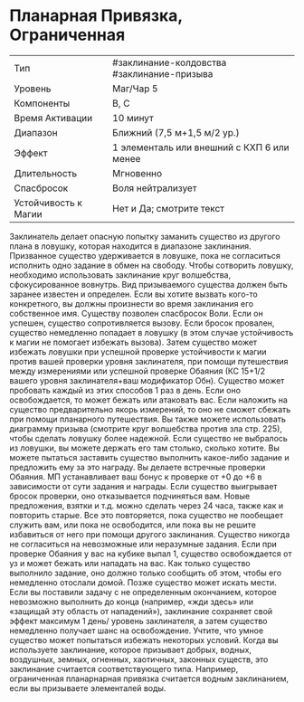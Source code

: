 # Планарная Привязка, Ограниченная

|                      |                                            |
| -------------------- | ------------------------------------------ |
| Тип                  | #заклинание-колдовства #заклинание-призыва        |
| Уровень              | Маг/Чар 5                                  |
| Компоненты           | В, С                                       |
| Время Активации      | 10 минут                                   |
| Диапазон             | Ближний (7,5 м+1,5 м/2 ур.)                |
| Эффект               | 1 элементаль или внешний с КХП 6 или менее |
| Длительность         | Мгновенно                                  |
| Спасбросок           | Воля нейтрализует                          | 
| Устойчивость к Магии | Нет и Да; смотрите текст                   |

 Заклинатель делает опасную попытку заманить существо из другого плана в ловушку, которая находится в диапазоне заклинания. Призванное существо удерживается в ловушке, пока не согласиться исполнить одно задание в обмен на свободу. Чтобы сотворить ловушку, необходимо использовать заклинание круг волшебства, сфокусированное вовнутрь. Вид призываемого существа должен быть заранее известен и определен. Если вы хотите вызвать кого-то конкретного, вы должны произнести во время заклинания его собственное имя. Существу позволен спасбросок Воли. Если он успешен, существо сопротивляется вызову. Если бросок провален, существо немедленно попадает в ловушку (в этом случае устойчивость к магии не помогает избежать вызова). Затем существо может избежать ловушки при успешной проверке устойчивости к магии против вашей проверки уровня заклинателя, при помощи путешествия между измерениями или успешной проверке Обаяния (КС 15+1/2 вашего уровня заклинателя+ваш модификатор Обн). Существо может пробовать каждый из этих способов 1 раз в день. Если оно освобождается, то может бежать или атаковать вас. Если наложить на существо предварительно якорь измерений, то оно не сможет сбежать при помощи планарного путешествия. Вы также можете использовать диаграмму призыва (смотрите круг волшебства против зла стр. 225), чтобы сделать ловушку более надежной. Если существо не выбралось из ловушки, вы можете держать его там столько, сколько хотите. Вы можете пытаться заставить существо выполнить какое-либо задание и предложить ему за это награду. Вы делаете встречные проверки Обаяния. МП устанавливает ваш бонус к проверке от +0 до +6 в зависимости от сути задания и награды. Если существо выигрывает бросок проверки, оно отказывается подчиняться вам. Новые предложения, взятки и т.д. можно сделать через 24 часа, также как и повторить старые. Все это повторяется, пока существо не пообещает служить вам, или пока не освободится, или пока вы не решите избавиться от него при помощи другого заклинания. Существо никогда не согласиться на невозможные или неразумные задания. Если при проверке Обаяния у вас на кубике выпал 1, существо освобождается от уз и может бежать или нападать на вас. Как только существо выполнило задание, оно должно только сообщить об этом, чтобы его немедленно отослали домой. Позже существо может искать мести. Если вы поставили задачу с не определенным окончанием, которое невозможно выполнить до конца (например, «жди здесь» или «защищай эту область от нападений»), заклинание сохраняет свой эффект максимум 1 день/ уровень заклинателя, а затем существо немедленно получает шанс на освобождение. Учтите, что умное существо может попытаться избежать некоторых условий. Когда вы используете заклинание, которое призывает добрых, водных, воздушных, земных, огненных, хаотичных, законных существ, это заклинание считается соответствующего типа. Например, ограниченная планарнарная привязка считается водным заклинанием, если вы призываете элементалей воды.

